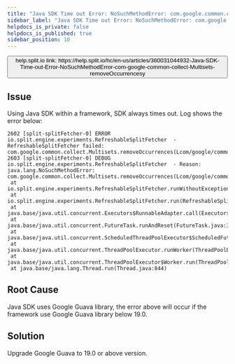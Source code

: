 ```yaml
---
title: "Java SDK Time out Error: NoSuchMethodError: com.google.common.collect.Multisets.removeOccurrences"
sidebar_label: "Java SDK Time out Error: NoSuchMethodError: com.google.common.collect.Multisets.removeOccurrences"
helpdocs_is_private: false
helpdocs_is_published: true
sidebar_position: 10
---
```


<p>
  <button style={{borderRadius:'8px', border:'1px', fontFamily:'Courier New', fontWeight:'800', textAlign:'left'}}> help.split.io link: https://help.split.io/hc/en-us/articles/360031044932-Java-SDK-Time-out-Error-NoSuchMethodError-com-google-common-collect-Multisets-removeOccurrencesy </button>
</p>

## Issue

Using Java SDK within a framework, SDK always times out. Log shows the error below:
```
2602 [split-splitFetcher-0] ERROR io.split.engine.experiments.RefreshableSplitFetcher  - RefreshableSplitFetcher failed: com.google.common.collect.Multisets.removeOccurrences(Lcom/google/common/collect/Multiset;Ljava/lang/Iterable;)Z
2603 [split-splitFetcher-0] DEBUG io.split.engine.experiments.RefreshableSplitFetcher  - Reason:
java.lang.NoSuchMethodError: com.google.common.collect.Multisets.removeOccurrences(Lcom/google/common/collect/Multiset;Ljava/lang/Iterable;)Z
 at io.split.engine.experiments.RefreshableSplitFetcher.runWithoutExceptionHandling(RefreshableSplitFetcher.java:214)
 at io.split.engine.experiments.RefreshableSplitFetcher.run(RefreshableSplitFetcher.java:123)
 at java.base/java.util.concurrent.Executors$RunnableAdapter.call(Executors.java:514)
 at java.base/java.util.concurrent.FutureTask.runAndReset(FutureTask.java:305)
 at java.base/java.util.concurrent.ScheduledThreadPoolExecutor$ScheduledFutureTask.run(ScheduledThreadPoolExecutor.java:305)
 at java.base/java.util.concurrent.ThreadPoolExecutor.runWorker(ThreadPoolExecutor.java:1135)
 at java.base/java.util.concurrent.ThreadPoolExecutor$Worker.run(ThreadPoolExecutor.java:635)
 at java.base/java.lang.Thread.run(Thread.java:844)
```

## Root Cause

Java SDK uses Google Guava library, the error above will occur if the framework use Google Guava library below 19.0.

## Solution
Upgrade Google Guava to 19.0 or above version.